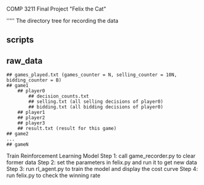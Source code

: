 COMP 3211 Final Project
"Felix the Cat"

'''''
The directory tree for recording the data
## scripts
## raw_data
	## games_played.txt (games_counter = N, selling_counter = 10N, bidding_counter = B)
	## game1
		## player0
			## decision_counts.txt
			## selling.txt (all selling decisions of player0)
			## bidding.txt (all bidding decisions of player0)
		## player1
		## player2
		## player3
		## result.txt (result for this game)
	## game2
	...
	## gameN


Train Reinforcement Learning Model
Step 1: call game_recorder.py to clear former data
Step 2: set the parameters in felix.py and run it to get new data
Step 3: run rl_agent.py to train the model and display the cost curve
Step 4: run felix.py to check the winning rate
